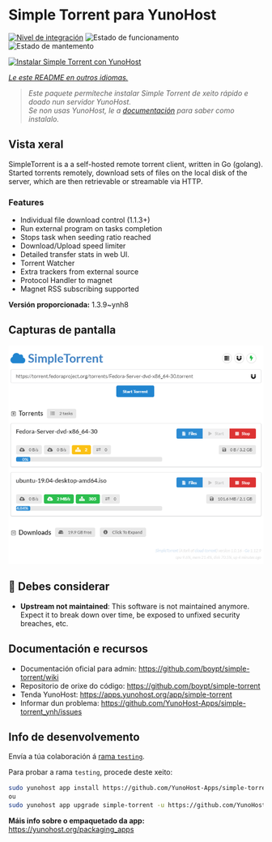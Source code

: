 <!--
NOTA: Este README foi creado automáticamente por <https://github.com/YunoHost/apps/tree/master/tools/readme_generator>
NON debe editarse manualmente.
-->

# Simple Torrent para YunoHost

[![Nivel de integración](https://dash.yunohost.org/integration/simple-torrent.svg)](https://dash.yunohost.org/appci/app/simple-torrent) ![Estado de funcionamento](https://ci-apps.yunohost.org/ci/badges/simple-torrent.status.svg) ![Estado de mantemento](https://ci-apps.yunohost.org/ci/badges/simple-torrent.maintain.svg)

[![Instalar Simple Torrent con YunoHost](https://install-app.yunohost.org/install-with-yunohost.svg)](https://install-app.yunohost.org/?app=simple-torrent)

*[Le este README en outros idiomas.](./ALL_README.md)*

> *Este paquete permíteche instalar Simple Torrent de xeito rápido e doado nun servidor YunoHost.*  
> *Se non usas YunoHost, le a [documentación](https://yunohost.org/install) para saber como instalalo.*

## Vista xeral

SimpleTorrent is a a self-hosted remote torrent client, written in Go (golang). Started torrents remotely, download sets of files on the local disk of the server, which are then retrievable or streamable via HTTP.

### Features

- Individual file download control (1.1.3+)
- Run external program on tasks completion
- Stops task when seeding ratio reached
- Download/Upload speed limiter
- Detailed transfer stats in web UI.
- Torrent Watcher
- Extra trackers from external source
- Protocol Handler to magnet
- Magnet RSS subscribing supported


**Versión proporcionada:** 1.3.9~ynh8

## Capturas de pantalla

![Captura de pantalla de Simple Torrent](./doc/screenshots/screenshot.png)

## :red_circle: Debes considerar

- **Upstream not maintained**: This software is not maintained anymore. Expect it to break down over time, be exposed to unfixed security breaches, etc.

## Documentación e recursos

- Documentación oficial para admin: <https://github.com/boypt/simple-torrent/wiki>
- Repositorio de orixe do código: <https://github.com/boypt/simple-torrent>
- Tenda YunoHost: <https://apps.yunohost.org/app/simple-torrent>
- Informar dun problema: <https://github.com/YunoHost-Apps/simple-torrent_ynh/issues>

## Info de desenvolvemento

Envía a túa colaboración á [rama `testing`](https://github.com/YunoHost-Apps/simple-torrent_ynh/tree/testing).

Para probar a rama `testing`, procede deste xeito:

```bash
sudo yunohost app install https://github.com/YunoHost-Apps/simple-torrent_ynh/tree/testing --debug
ou
sudo yunohost app upgrade simple-torrent -u https://github.com/YunoHost-Apps/simple-torrent_ynh/tree/testing --debug
```

**Máis info sobre o empaquetado da app:** <https://yunohost.org/packaging_apps>
